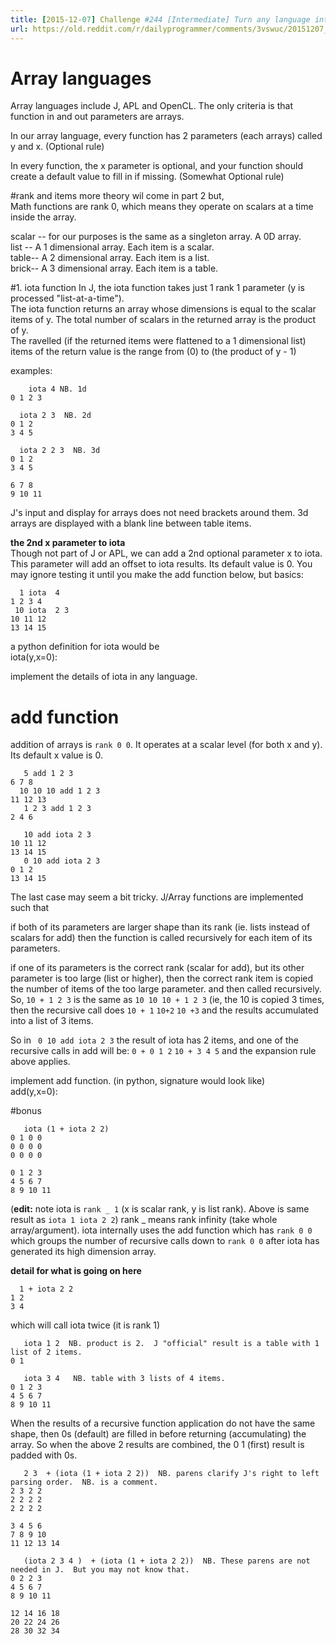 ```yaml
---
title: [2015-12-07] Challenge #244 [Intermediate] Turn any language into an Array language (part 1)
url: https://old.reddit.com/r/dailyprogrammer/comments/3vswuc/20151207_challenge_244_intermediate_turn_any/
---
```


# Array languages 

Array languages include J, APL and OpenCL.  The only criteria is that function in and out parameters are arrays.  

In our array language, every function has 2 parameters (each arrays) called y and x.  (Optional rule)

In every function, the x parameter is optional, and your function should create a default value to fill in if missing.  (Somewhat Optional rule)



#rank and items
more theory wil come in part 2 but,   
Math functions are rank 0, which means they operate on scalars at a time inside the array.

scalar -- for our purposes is the same as a singleton array.  A 0D array.  
list -- A 1 dimensional array.  Each item is a scalar.  
table-- A 2 dimensional array. Each item is a list.  
brick-- A 3 dimensional array.  Each item is a table.  

#1. iota function
In J, the iota function takes just 1 rank 1 parameter (y is processed "list-at-a-time").   
The iota function returns an array whose dimensions is equal to the scalar items of y.
The total number of scalars in the returned array is the product of y.  
The ravelled (if the returned items were flattened to a 1 dimensional list) items of the return value is the range from (0) to (the product of y - 1)

examples:

        iota 4 NB. 1d
    0 1 2 3

      iota 2 3  NB. 2d
    0 1 2
    3 4 5

      iota 2 2 3  NB. 3d
    0 1 2  
    3 4 5  

    6 7 8  
    9 10 11

J's input and display for arrays does not need brackets around them.  3d arrays are displayed with a blank line between table items.

**the 2nd x parameter to iota**  
Though not part of J or APL, we can add a 2nd optional parameter x to iota.  This parameter will add an offset to iota results.  Its default value is 0.  You may ignore testing it until you make the add function below, but basics:

      1 iota  4
    1 2 3 4
     10 iota  2 3
    10 11 12
    13 14 15

a python definition for iota would be  
iota(y,x=0): 

implement the details of iota in any language.

# add function
addition of arrays is `rank 0 0`.  It operates at a scalar level (for both x and y).  Its default x value is 0.

       5 add 1 2 3 
    6 7 8
      10 10 10 add 1 2 3 
    11 12 13
       1 2 3 add 1 2 3 
    2 4 6

       10 add iota 2 3
    10 11 12
    13 14 15
       0 10 add iota 2 3
    0 1 2   
    13 14 15

The last case may seem a bit tricky.
J/Array functions are implemented such that 

if both of its parameters are larger shape than its rank (ie. lists instead of scalars for add) then the function is called recursively for each item of its parameters.

if one of its parameters is the correct rank (scalar for add), but its other parameter is too large (list or higher), then the correct rank item is copied the number of items of the too large parameter.  and then called recursively.  So, `10 + 1 2 3` is the same as `10 10 10 + 1 2 3` (ie, the 10 is copied 3 times, then the recursive call does `10 + 1` `10+2` `10 +3` and the results accumulated into a list of 3 items.

So in ` 0 10 add iota 2 3`  the result of iota has 2 items, and one of the recursive calls in add will be:  `0 + 0 1 2` `10 + 3 4 5` and the expansion rule above applies.

implement add function. (in python, signature would look like)  
add(y,x=0):  

#bonus

       iota (1 + iota 2 2)
    0 1 0 0  
    0 0 0 0  
    0 0 0 0  

    0 1 2 3  
    4 5 6 7  
    8 9 10 11

(**edit:** note iota is `rank _ 1` (x is scalar rank, y is list rank).   Above is same result as  `iota 1 iota 2 2`)
rank _ means rank infinity (take whole array/argument).  iota internally uses the add function which has `rank 0 0`  which groups the number of recursive calls down to `rank 0 0` after iota has generated its high dimension array.

**detail for what is going on here**  

      1 + iota 2 2
    1 2
    3 4

which will call iota twice (it is rank 1)

       iota 1 2  NB. product is 2.  J "official" result is a table with 1 list of 2 items.
    0 1

       iota 3 4   NB. table with 3 lists of 4 items.
    0 1 2 3  
    4 5 6 7  
    8 9 10 11

When the results of a recursive function application do not have the same shape, then 0s (default) are filled in before returning (accumulating) the array.  So when the above 2 results are combined, the 0 1 (first) result is padded with 0s.

       2 3  + (iota (1 + iota 2 2))  NB. parens clarify J's right to left parsing order.  NB. is a comment.
    2 3 2 2    
    2 2 2 2    
    2 2 2 2    

    3 4 5 6    
    7 8 9 10   
    11 12 13 14

       (iota 2 3 4 )  + (iota (1 + iota 2 2))  NB. These parens are not needed in J.  But you may not know that.
    0 2 2 3    
    4 5 6 7    
    8 9 10 11  

    12 14 16 18
    20 22 24 26
    28 30 32 34